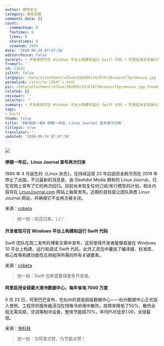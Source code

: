 ```yaml
---
author: 硬核老王
category: 硬核观察
comments_data: []
count:
  commentnum: 0
  favtimes: 0
  likes: 0
  sharetimes: 0
  viewnum: 2694
date: '2020-09-24 07:47:38'
editorchoice: false
excerpt: • 开发者现可在 Windows 平台上构建和运行 Swift 代码 • 阿里启用全球最大液冷数据中心，每年省电 7000 万度
fromurl: ''
id: 12647
islctt: false
largepic: /data/attachment/album/202009/24/074710vxuzxsf3gromxuxo.jpg
permalink: /article-12647-1.html
pic: /data/attachment/album/202009/24/074710vxuzxsf3gromxuxo.jpg.thumb.jpg
related: []
reviewer: ''
selector: ''
summary: • 开发者现可在 Windows 平台上构建和运行 Swift 代码 • 阿里启用全球最大液冷数据中心，每年省电 7000 万度
tags:
- Swift
thumb: false
title: '#新闻拍一拍# 停摆一年后，Linux Journal 宣布再次归来'
titlepic: true
translator: ''
updated: '2020-09-24 07:47:38'
---
```


![](/data/attachment/album/202009/24/074710vxuzxsf3gromxuxo.jpg)


#### 停摆一年后，Linux Journal 宣布再次归来


1994 年 4 月诞生的《Linux 杂志》，在持续运营 23 年后因资金耗尽而在 2019 年停止了出版。不过最新的消息是，由 Slashdot Media 拥有的 Linux Journal，已在官网上宣布了它的再次回归。目前尚未恢复任何订阅/发行模型的计划，相关内容将在 [LinuxJournal.com](http://linuxjournal.com/) 网站上独家发布。近期的目标是让团队熟悉 Linux Journal 网站，并确保它不会再次被关闭。


来源：[cnbeta](https://www.cnbeta.com/articles/tech/1032637.htm)



> 
> 拍一拍：欢迎归来，LJ！
> 
> 
> 


#### 开发者现可在 Windows 平台上构建和运行 Swift 代码


Swift 团队在周二发布的博客文章中宣布，这将使得开发者能够直接在 Windows 10 平台上构建、运行和调试 Swift 代码，此外工具包中囊括了编译器、标准库、核心库等构建功能性应用程序所需的所有关键要素。


来源：[cnbeta](https://www.cnbeta.com/articles/tech/1032531.htm)



> 
> 拍一拍：Swift 也希望赢得更多开发者。
> 
> 
> 


#### 阿里启用全球最大液冷数据中心，每年省电 7000 万度


9 月 23 日，阿里巴巴宣布，在杭州的首座超级数据中心——杭州数据中心正式投入使用。工程师将服务器浸泡在特殊冷却液中散热，故障率降低了50%，散热全程无需风扇、空调等制冷设备，整体节能超70%，年均PUE低至1.09，全球最低。


来源：[快科技](https://www.cnbeta.com/articles/tech/1032501.htm)



> 
> 拍一拍：为阿里点赞，为节能点赞！
> 
> 
>